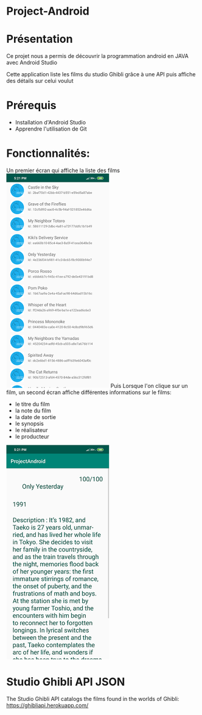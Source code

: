 # Project-Android

# Présentation

Ce projet nous a permis de découvrir la programmation android en JAVA avec Android Studio

Cette application liste les films du studio Ghibli grâce à une API puis affiche des détails sur celui voulut

# Prérequis

- Installation d'Android Studio
- Apprendre l'utilisation de Git

# Fonctionnalités:
Un premier écran qui affiche la liste des films
![alt text](https://github.com/ArthurLec/Project-Android/blob/master/Screenshot_2019-06-06-17-21-23-539_com.vogella.projectandroid.png)
Puis Lorsque l'on clique sur un film, un second écran affiche différentes informations sur le films:
  - le titre du film
  - la note du film
  - la date de sortie
  - le synopsis
  - le réalisateur
  - le producteur
  
![alt text](https://github.com/ArthurLec/Project-Android/blob/master/Screenshot_2019-06-06-17-21-26-965_com.vogella.projectandroid.png)


# Studio Ghibli API JSON

The Studio Ghibli API catalogs the films found in the worlds of Ghibli: https://ghibliapi.herokuapp.com/
